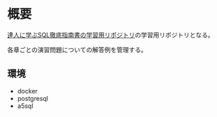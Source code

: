 # 概要

[達人に学ぶSQL徹底指南書の学習用リポジトリ]([https://sss](https://amzn.asia/d/gUyNbwA))の学習用リポジトリとなる。

各章ごとの演習問題についての解答例を管理する。

## 環境

- docker
- postgresql
- a5sql

